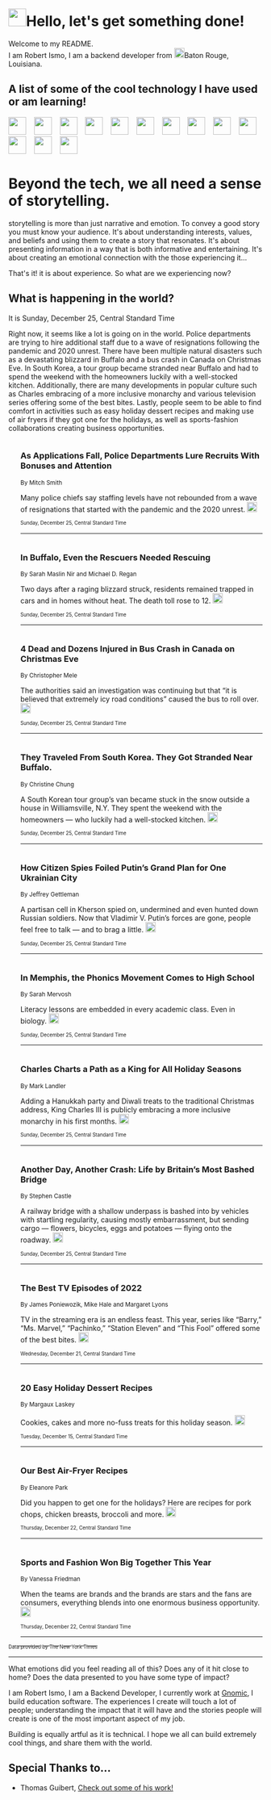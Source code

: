 <h1><img src="https://emojis.slackmojis.com/emojis/images/1643514375/3493/hot-coffee.gif?1643514375" width="35"/>Hello, let's get something done!</h1>

<p>Welcome to my README.<br/>
I am Robert Ismo, I am a backend developer from <img src="https://emojis.slackmojis.com/emojis/images/1638395689/50435/moulin_rouge.png?1638395689" width="20"/>Baton Rouge, Louisiana.</p>
<h2>A list of some of the cool technology I have used or am learning!</h2>
<p>
<img src="https://emojis.slackmojis.com/emojis/images/1643516091/21142/meow_bongotap.gif?1643516091" width="35" alt="">
<img src="https://img.shields.io/badge/Favorite%20Frontend%20Framework-SvelteKit-f83903" alt="">
<img src="https://img.shields.io/badge/Second%20Favorite-Vue-40b581" alt="">
<img src="https://img.shields.io/badge/Most%20Used%20Runtime-Nodejs-78b061" alt="">
<img src="https://emojis.slackmojis.com/emojis/images/1643517416/34482/fire.gif?1643517416" width="35" alt="">
<img src="https://img.shields.io/badge/Javascript%20But%20Better-Typescript-0078ca" alt="">
<img src="https://img.shields.io/badge/Favorite%20Language-Elixir-3e244d" alt="">
<img src="https://img.shields.io/badge/Containerize%20Everything-Docker-6ac9ef" alt="">
<img src="https://emojis.slackmojis.com/emojis/images/1643514596/5999/meow_party.gif?1643514596" width="35" alt="">
<img src="https://img.shields.io/badge/API%20Love%20Language-Graphql-de32a5" alt="">
<img src="https://img.shields.io/badge/Our%20Favorite%20Version%20Controller-Git-e94f33" alt="">
<img src="https://img.shields.io/badge/Favorite%20Database-Redis-d42d1d" alt="">
<img src="https://emojis.slackmojis.com/emojis/images/1643514559/5584/deployparrot.gif?1643514559" width="35" alt="">
<img src="https://img.shields.io/badge/Container%20Interstate-RabbitMQ-f66200" alt="">
<img src="https://img.shields.io/badge/Gotta%20Learn-Kubernetes-316adf" alt="">
<img src="https://img.shields.io/badge/Really%20Mature%20Now-WASM-654fef" alt="">
<img src="https://emojis.slackmojis.com/emojis/images/1666642497/61942/dance_vibe.gif?1666642497" width="35" alt="">
<img src="https://img.shields.io/badge/For%20My%20M1-ARM64-657d96" alt="">
<img src="https://img.shields.io/badge/Loving%20This%20So%20Much-TailwindCSS-17bcb5" alt="">
<img src="https://img.shields.io/badge/Cool%20Build%20Tool-Vite-f9cb24" alt="">
<img src="https://emojis.slackmojis.com/emojis/images/1669231376/62819/working-on-it.gif?1669231376" width="35" alt="">
<img src="https://img.shields.io/badge/Fun%20and%20Easy%20Database-MongoDB-5f8c49" alt="">
<img src="https://img.shields.io/badge/JS%20Life%20Support-NPM-c73737" alt="">
<img src="https://img.shields.io/badge/I%20Liked%20It-DynamoDB-0073b9" alt="">
<img src="https://emojis.slackmojis.com/emojis/images/1643514045/46/question.gif?1643514045" width="35" alt="">
<img src="https://img.shields.io/badge/cool-React-60d6f9" alt="">
<img src="https://img.shields.io/badge/Future%20Big%20Project-Lambda-f37e00" alt="">
<img src="https://img.shields.io/badge/NPM%20But%20Better-PNPM-f1aa07" alt="">
<img src="https://emojis.slackmojis.com/emojis/images/1643514943/9662/fbwow.gif?1643514943" width="35" alt="">
<img src="https://img.shields.io/badge/First%20Language-C-662079" alt="">
<img src="https://img.shields.io/badge/Where%20I%20Deploy%20Frontend-Vercel-000000" alt="">
<img src="https://img.shields.io/badge/Who%20Does%20not%20Want%20an%20App-Swift-f9492a" alt="">
<img src="https://emojis.slackmojis.com/emojis/images/1643514058/151/javascript.png?1643514058" width="35" alt="">
<img src="https://img.shields.io/badge/cool-Python-fbd542" alt="">
<img src="https://img.shields.io/badge/Favorite%20Something-Stripe-656cdc" alt="">
<img src="https://img.shields.io/badge/Of%20Course-HTML5-ed6327" alt="">
<img src="https://emojis.slackmojis.com/emojis/images/1660415405/60731/bomb.gif?1660415405" width="35" alt="">
<img src="https://img.shields.io/badge/hate-CSS-2964ec" alt="">
<img src="https://img.shields.io/badge/Learning-CircleCI-141215" alt="">
<img src="https://img.shields.io/badge/Learning-Rust-fbbb3b" alt="">
<img src="https://emojis.slackmojis.com/emojis/images/1660415397/60712/writing-hand.gif?1660415397" width="35" alt="">
<img src="https://img.shields.io/badge/Dev%20Browser%20of%20Choice-Firefox-cc4e26" alt="">
<img src="https://img.shields.io/badge/Recoverying%20From%20Windows-UNIX-1781e3" alt="">
<img src="https://img.shields.io/badge/LOVE-LogSeq-90c1c2" alt="">
<img src="https://emojis.slackmojis.com/emojis/images/1643514066/223/kirby.gif?1643514066" width="35" alt="">
<img src="https://img.shields.io/badge/Daily%20Driver-MacOS-e6e6e8" alt="">
<img src="https://img.shields.io/badge/Git%20Server-Github-000000" alt="">
<img src="https://img.shields.io/badge/enjoyable-EC2-f17428" alt="">
<img src="https://emojis.slackmojis.com/emojis/images/1643514239/2069/excited.gif?1643514239" width="35" alt="">
</p>
<h1>Beyond the tech, we all need a sense of storytelling.</h1>
<p>storytelling is more than just narrative and emotion. To convey a good story you must know your audience. It's about understanding interests, values, and beliefs and using them to create a story that resonates. It's about presenting information in a way that is both informative and entertaining. It's about creating an emotional connection with the those experiencing it...</p>
<p>That's it! it is about experience. So what are we experiencing now?</p>
<h2>What is happening in the world?</h2>
<p>It is Sunday, December 25, Central Standard Time</p>
<p>
Right now, it seems like a lot is going on in the world. Police departments are trying to hire additional staff due to a wave of resignations following the pandemic and 2020 unrest. There have been multiple natural disasters such as a devastating blizzard in Buffalo and a bus crash in Canada on Christmas Eve. In South Korea, a tour group became stranded near Buffalo and had to spend the weekend with the homeowners luckily with a well-stocked kitchen. Additionally, there are many developments in popular culture such as Charles embracing of a more inclusive monarchy and various television series offering some of the best bites. Lastly, people seem to be able to find comfort in activities such as easy holiday dessert recipes and making use of air fryers if they got one for the holidays, as well as sports-fashion collaborations creating business opportunities.</p>
<ol>
<img src="https://img.shields.io/badge/-us-blue" alt="">
<h3>As Applications Fall, Police Departments Lure Recruits With Bonuses and Attention</h3>
<sub>By Mitch Smith</sub>
<p>Many police chiefs say staffing levels have not rebounded from a wave of resignations that started with the pandemic and the 2020 unrest.  <a href="https://nyti.ms/3YMk7V1"><img src="https://developer.nytimes.com/files/poweredby_nytimes_30b.png?v=1583354208352" height="20"></a></p>
<sub><sub>Sunday, December 25, Central Standard Time</sub></sub>
<hr/>
<img src="https://img.shields.io/badge/-nyregion-blue" alt="">
<h3>In Buffalo, Even the Rescuers Needed Rescuing</h3>
<sub>By Sarah Maslin Nir and Michael D. Regan</sub>
<p>Two days after a raging blizzard struck, residents remained trapped in cars and in homes without heat. The death toll rose to 12.  <a href="https://nyti.ms/3GjAlhl"><img src="https://developer.nytimes.com/files/poweredby_nytimes_30b.png?v=1583354208352" height="20"></a></p>
<sub><sub>Sunday, December 25, Central Standard Time</sub></sub>
<hr/>
<img src="https://img.shields.io/badge/-world-blue" alt="">
<h3>4 Dead and Dozens Injured in Bus Crash in Canada on Christmas Eve</h3>
<sub>By Christopher Mele</sub>
<p>The authorities said an investigation was continuing but that “it is believed that extremely icy road conditions” caused the bus to roll over.  <a href="https://nyti.ms/3WsmlYe"><img src="https://developer.nytimes.com/files/poweredby_nytimes_30b.png?v=1583354208352" height="20"></a></p>
<sub><sub>Sunday, December 25, Central Standard Time</sub></sub>
<hr/>
<img src="https://img.shields.io/badge/-nyregion-blue" alt="">
<h3>They Traveled From South Korea. They Got Stranded Near Buffalo.</h3>
<sub>By Christine Chung</sub>
<p>A South Korean tour group’s van became stuck in the snow outside a house in Williamsville, N.Y. They spent the weekend with the homeowners — who luckily had a well-stocked kitchen.  <a href="https://nyti.ms/3Q7JwEV"><img src="https://developer.nytimes.com/files/poweredby_nytimes_30b.png?v=1583354208352" height="20"></a></p>
<sub><sub>Sunday, December 25, Central Standard Time</sub></sub>
<hr/>
<img src="https://img.shields.io/badge/-world-blue" alt="">
<h3>How Citizen Spies Foiled Putin’s Grand Plan for One Ukrainian City</h3>
<sub>By Jeffrey Gettleman</sub>
<p>A partisan cell in Kherson spied on, undermined and even hunted down Russian soldiers. Now that Vladimir V. Putin’s forces are gone, people feel free to talk — and to brag a little.  <a href="https://nyti.ms/3I2fS1M"><img src="https://developer.nytimes.com/files/poweredby_nytimes_30b.png?v=1583354208352" height="20"></a></p>
<sub><sub>Sunday, December 25, Central Standard Time</sub></sub>
<hr/>
<img src="https://img.shields.io/badge/-us-blue" alt="">
<h3>In Memphis, the Phonics Movement Comes to High School</h3>
<sub>By Sarah Mervosh</sub>
<p>Literacy lessons are embedded in every academic class. Even in biology.  <a href="https://nyti.ms/3WH7BUT"><img src="https://developer.nytimes.com/files/poweredby_nytimes_30b.png?v=1583354208352" height="20"></a></p>
<sub><sub>Sunday, December 25, Central Standard Time</sub></sub>
<hr/>
<img src="https://img.shields.io/badge/-world-blue" alt="">
<h3>Charles Charts a Path as a King for All Holiday Seasons</h3>
<sub>By Mark Landler</sub>
<p>Adding a Hanukkah party and Diwali treats to the traditional Christmas address, King Charles III is publicly embracing a more inclusive monarchy in his first months.  <a href="https://nyti.ms/3Comvb9"><img src="https://developer.nytimes.com/files/poweredby_nytimes_30b.png?v=1583354208352" height="20"></a></p>
<sub><sub>Sunday, December 25, Central Standard Time</sub></sub>
<hr/>
<img src="https://img.shields.io/badge/-world-blue" alt="">
<h3>Another Day, Another Crash: Life by Britain’s Most Bashed Bridge</h3>
<sub>By Stephen Castle</sub>
<p>A railway bridge with a shallow underpass is bashed into by vehicles with startling regularity, causing mostly embarrassment, but sending cargo — flowers, bicycles, eggs and potatoes — flying onto the roadway.  <a href="https://nyti.ms/3PQ8FDC"><img src="https://developer.nytimes.com/files/poweredby_nytimes_30b.png?v=1583354208352" height="20"></a></p>
<sub><sub>Sunday, December 25, Central Standard Time</sub></sub>
<hr/>
<img src="https://img.shields.io/badge/-arts-blue" alt="">
<h3>The Best TV Episodes of 2022</h3>
<sub>By James Poniewozik, Mike Hale and Margaret Lyons</sub>
<p>TV in the streaming era is an endless feast. This year, series like “Barry,” “Ms. Marvel,” “Pachinko,” “Station Eleven” and “This Fool” offered some of the best bites.  <a href="https://nyti.ms/3Wmop40"><img src="https://developer.nytimes.com/files/poweredby_nytimes_30b.png?v=1583354208352" height="20"></a></p>
<sub><sub>Wednesday, December 21, Central Standard Time</sub></sub>
<hr/>
<img src="https://img.shields.io/badge/-dining-blue" alt="">
<h3>20 Easy Holiday Dessert Recipes</h3>
<sub>By Margaux Laskey</sub>
<p>Cookies, cakes and more no-fuss treats for this holiday season.  <a href="https://nyti.ms/3aguFVp"><img src="https://developer.nytimes.com/files/poweredby_nytimes_30b.png?v=1583354208352" height="20"></a></p>
<sub><sub>Tuesday, December 15, Central Standard Time</sub></sub>
<hr/>
<img src="https://img.shields.io/badge/-dining-blue" alt="">
<h3>Our Best Air-Fryer Recipes</h3>
<sub>By Eleanore Park</sub>
<p>Did you happen to get one for the holidays? Here are recipes for pork chops, chicken breasts, broccoli and more.  <a href="https://nyti.ms/3GaBPu6"><img src="https://developer.nytimes.com/files/poweredby_nytimes_30b.png?v=1583354208352" height="20"></a></p>
<sub><sub>Thursday, December 22, Central Standard Time</sub></sub>
<hr/>
<img src="https://img.shields.io/badge/-style-blue" alt="">
<h3>Sports and Fashion Won Big Together This Year</h3>
<sub>By Vanessa Friedman</sub>
<p>When the teams are brands and the brands are stars and the fans are consumers, everything blends into one enormous business opportunity.  <a href="https://nyti.ms/3jhuYpD"><img src="https://developer.nytimes.com/files/poweredby_nytimes_30b.png?v=1583354208352" height="20"></a></p>
<sub><sub>Thursday, December 22, Central Standard Time</sub></sub>
<hr/>
</ol>
<a href="https://developer.nytimes.com"><sub><sub>Data provided by The New York Times</sub></sub></a>
<hr/>
<p>What emotions did you feel reading all of this? Does any of it hit close to home? Does the data presented to you have some type of impact?</p>
<p>I am Robert Ismo, I am a Backend Developer, I currently work at <a href="https://gnomic.education/">Gnomic</a>, I build education software. The experiences I create will touch a lot of people; understanding the impact that it will have and the stories people will create is one of the most important aspect of my job.</p>
<p>Building is equally artful as it is technical. I hope we all can build extremely cool things, and share them with the world.</p>
<h2>Special Thanks to...</h2>
<ul>
<li>Thomas Guibert, <a href="https://github.com/thmsgbrt/thmsgbrt">Check out some of his work!</a></li>
</ul>